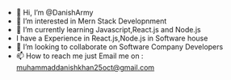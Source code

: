 - 👋 Hi, I’m @DanishArmy
- 👀 I’m interested in Mern Stack Developnment
- 🌱 I’m currently learning Javascript,React.js and Node.js 
-   I have a Experience in React.js,Node.js in Software house  
- 💞️ I’m looking to collaborate on Software Company Developers
- 📫 How to reach me just Email me on : muhammaddanishkhan25oct@gmail.com

<!---
DanishArmy/DanishArmy is a ✨ special ✨ repository because its `README.md` (this file) appears on your GitHub profile.
You can click the Preview link to take a look at your changes.
--->
